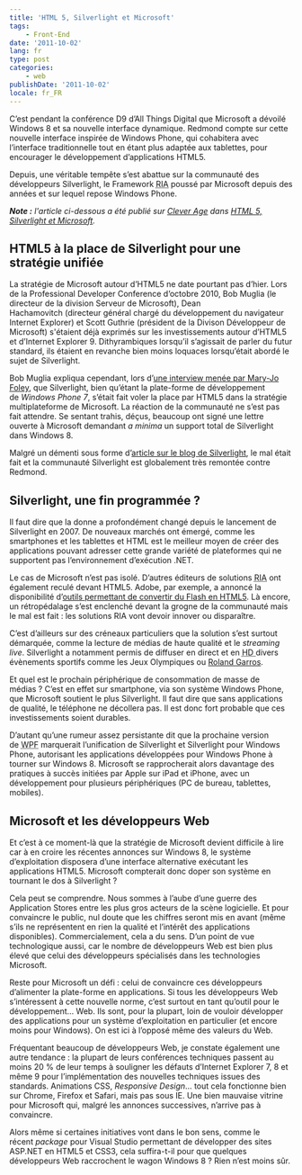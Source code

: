 ```yaml
---
title: 'HTML 5, Silverlight et Microsoft'
tags:
    - Front-End
date: '2011-10-02'
lang: fr
type: post
categories:
    - web
publishDate: '2011-10-02'
locale: fr_FR
---
```


C’est pendant la conférence D9 d’All Things Digital que Microsoft a dévoilé Windows 8 et sa nouvelle interface dynamique. Redmond compte sur cette nouvelle interface inspirée de Windows Phone, qui cohabitera avec l’interface traditionnelle tout en étant plus adaptée aux tablettes, pour encourager le développement d’applications HTML5.

Depuis, une véritable tempête s’est abattue sur la communauté des développeurs Silverlight, le Framework <abbr title="Rich Internet Application ou Application Internet Riche&nbsp;: application Web offrant des caractéristiques similaires à une application développée pour un système d’exploitation">RIA</abbr> poussé par Microsoft depuis des années et sur lequel repose Windows Phone.

<!-- more -->

<em class="canonical">**Note&nbsp;:** l'article ci-dessous a été publié sur [Clever Age](http://www.clever-age.com/fr/) dans [HTML 5, Silverlight et Microsoft](http://blog.clever-age.com/fr/2011/07/29/html-5-silverlight-et-microsoft/).</em>

## HTML5 à la place de Silverlight pour une stratégie unifiée

La stratégie de Microsoft autour d’HTML5 ne date pourtant pas d’hier. Lors de la Professional Developer Conference d’octobre 2010, Bob Muglia (le directeur de la division Serveur de Microsoft), Dean Hachamovitch (directeur général chargé du développement du navigateur Internet Explorer) et Scott Guthrie (président de la Divison Développeur de Microsoft) s'étaient déjà exprimés sur les investissements autour d’HTML5 et d’Internet Explorer 9\. Dithyrambiques lorsqu’il s’agissait de parler du futur standard, ils étaient en revanche bien moins loquaces lorsqu’était abordé le sujet de Silverlight.

Bob Muglia expliqua cependant, lors d’[une interview menée par Mary-Jo Foley](http://www.zdnet.com/article/microsoft-our-strategy-with-silverlight-has-shifted/), que Silverlight, bien qu’étant la plate-forme de développement de _Windows Phone 7_, s’était fait voler la place par HTML5 dans la stratégie multiplateforme de Microsoft. La réaction de la communauté ne s’est pas fait attendre. Se sentant trahis, déçus, beaucoup ont signé une lettre ouverte à Microsoft demandant _<em>a minima_ </em>un support total de Silverlight dans Windows 8.

Malgré un démenti sous forme d’[article sur le blog de Silverlight](http://blogs.msdn.com/b/silverlight/archive/2010/11/01/pdc-and-silverlight.aspx "PDC and Silverlight"), le mal était fait et la communauté Silverlight est globalement très remontée contre Redmond.

## Silverlight, une fin programmée ?

Il faut dire que la donne a profondément changé depuis le lancement de Silverlight en 2007\. De nouveaux marchés ont émergé, comme les smartphones et les tablettes et HTML est le meilleur moyen de créer des applications pouvant adresser cette grande variété de plateformes qui ne supportent pas l’environnement d’exécution .NET.

Le cas de Microsoft n’est pas isolé. D’autres éditeurs de solutions <abbr title="Rich Internet Application">RIA</abbr> ont également reculé devant HTML5\. Adobe, par exemple, a annoncé la disponibilité d’[outils permettant de convertir du Flash en HTML5](http://blogs.adobe.com/jnack/2010/10/adobe-demos-flash-to-html5-conversion-tool.html "Adobe demos Flash-to-HTML5 conversion tool"). Là encore, un rétropédalage s’est enclenché devant la grogne de la communauté mais le mal est fait : les solutions <abbr>RIA</abbr> vont devoir innover ou disparaître.

C’est d’ailleurs sur des créneaux particuliers que la solution s’est surtout démarquée, comme la lecture de médias de haute qualité et le _streaming live_. Silverlight a notamment permis de diffuser en direct et en <abbr title="High Definition">HD </abbr>divers évènements sportifs comme les Jeux Olympiques ou [Roland Garros](http://www.clubic.com/actualite-278662-microsoft-silverlight-roland-garros.html).

Et quel est le prochain périphérique de consommation de masse de médias ? C’est en effet sur smartphone, via son système Windows Phone, que Microsoft soutient le plus Silverlight. Il faut dire que sans applications de qualité, le téléphone ne décollera pas. Il est donc fort probable que ces investissements soient durables.

D’autant qu’une rumeur assez persistante dit que la prochaine version de <abbr title="Windows Presentation Foundation">WPF</abbr> marquerait l’unification de Silverlight et Silverlight pour Windows Phone, autorisant les applications développées pour Windows Phone à tourner sur Windows 8\. Microsoft se rapprocherait alors davantage des pratiques à succès initiées par Apple sur iPad et iPhone, avec un développement pour plusieurs périphériques (PC de bureau, tablettes, mobiles).

## Microsoft et les développeurs Web

Et c’est à ce moment-là que la stratégie de Microsoft devient difficile à lire car à en croire les récentes annonces sur Windows 8, le système d’exploitation disposera d’une interface alternative exécutant les applications HTML5\. Microsoft compterait donc doper son système en tournant le dos à Silverlight ?

Cela peut se comprendre. Nous sommes à l’aube d’une guerre des Application Stores entre les plus gros acteurs de la scène logicielle. Et pour convaincre le public, nul doute que les chiffres seront mis en avant (même s’ils ne représentent en rien la qualité et l’intérêt des applications disponibles). Commercialement, cela a du sens. D’un point de vue technologique aussi, car le nombre de développeurs Web est bien plus élevé que celui des développeurs spécialisés dans les technologies Microsoft.

Reste pour Microsoft un défi : celui de convaincre ces développeurs d’alimenter la plate-forme en applications. Si tous les développeurs Web s’intéressent à cette nouvelle norme, c’est surtout en tant qu’outil pour le développement… Web. Ils sont, pour la plupart, loin de vouloir développer des applications pour un système d’exploitation en particulier (et encore moins pour Windows). On est ici à l’opposé même des valeurs du Web.

Fréquentant beaucoup de développeurs Web, je constate également une autre tendance : la plupart de leurs conférences techniques passent au moins 20 % de leur temps à souligner les défauts d’Internet Explorer 7, 8 et même 9 pour l’implémentation des nouvelles techniques issues des standards. Animations CSS, _Responsive Design_… tout cela fonctionne bien sur Chrome, Firefox et Safari, mais pas sous IE. Une bien mauvaise vitrine pour Microsoft qui, malgré les annonces successives, n’arrive pas à convaincre.

Alors même si certaines initiatives vont dans le bon sens, comme le récent _package_ pour Visual Studio permettant de développer des sites ASP.NET en HTML5 et CSS3, cela suffira-t-il pour que quelques développeurs Web raccrochent le wagon Windows 8 ? Rien n’est moins sûr.
